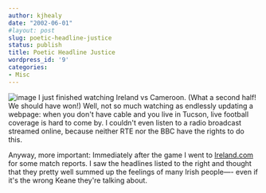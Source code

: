 ```yaml
---
author: kjhealy
date: "2002-06-01"
#layout: post
slug: poetic-headline-justice
status: publish
title: Poetic Headline Justice
wordpress_id: '9'
categories:
- Misc
---
```


![image](http://fiachra.soc.arizona.edu/blog/images/poetic-headline-cap.gif) I just finished watching Ireland vs Cameroon. (What a second half! We should have won!) Well, not so much watching as endlessly updating a webpage: when you don't have cable and you live in Tucson, live football coverage is hard to come by. I couldn't even listen to a radio broadcast streamed online, because neither RTE nor the BBC have the rights to do this.

Anyway, more important: Immediately after the game I went to [Ireland.com](http://www.ireland.com) for some match reports. I saw the headlines listed to the right and thought that they pretty well summed up the feelings of many Irish people—- even if it's the wrong Keane they're talking about.

